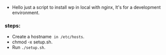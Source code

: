 - Hello just a script to install wp in local with nginx,
  It's for a development environment.

### steps:

- Create a hostname` in /etc/hosts`.
- chmod -x setup.sh.
- Run `./setup.sh`.
